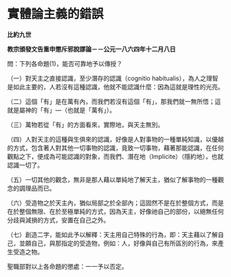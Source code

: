 # 實體論主義的錯誤


**比約九世**

**教宗頒發文告重申懲斥邪說謬論－－公元一八六四年十二月八日**





問：下列各命題(1)，能否可靠地予以傳授？

（一）對天主之直接認識，至少潛存的認識（cognitio habitualis），為人之理智是如此主要的，人若沒有這種認識，他就不能認識什麼：因為這就是理性的光亮。

（二）這個「有」是在萬有內，而我們若沒有這個「有」，那我們就一無所悟；這就是屬神的「有」—（也就是「萬有」）。

（三）萬物若從「有」的方面看來，實際地，與天主無別。

（四）人對天主的這種與生俱來的認識，好像是人對事物的一種單純知識，以優越的方式，包含著人對其他一切事物的認識，竟致一切事物，藉著那能認識，在任何觀點之下，便成為可能認識的對象，而我們、潛在地（Implicite）（隱約地），也就認識一切了。

（五）一切其他的觀念，無非是那人藉以單純地了解天主，猶似了解事物的一種觀念的調理品而已。

（六）受造物之於天主內，猶似局部之於全部內；這固然不是在於整個方式，而是在於整個無限、在於至極單純的方式，因為天主，好像祂自己的部份，以絕無任何分歧與減損的方式，安置在自己之外。

（七）創造二字，能如此予以解釋：天主用自己特殊的行為，即：天主藉以了解自己，並願自己，與那指定的受造物，例如：人，好像與自己有所區別的行為，來產生受造之物。

聖職部對以上各命題的懲處：一一予以否定。

